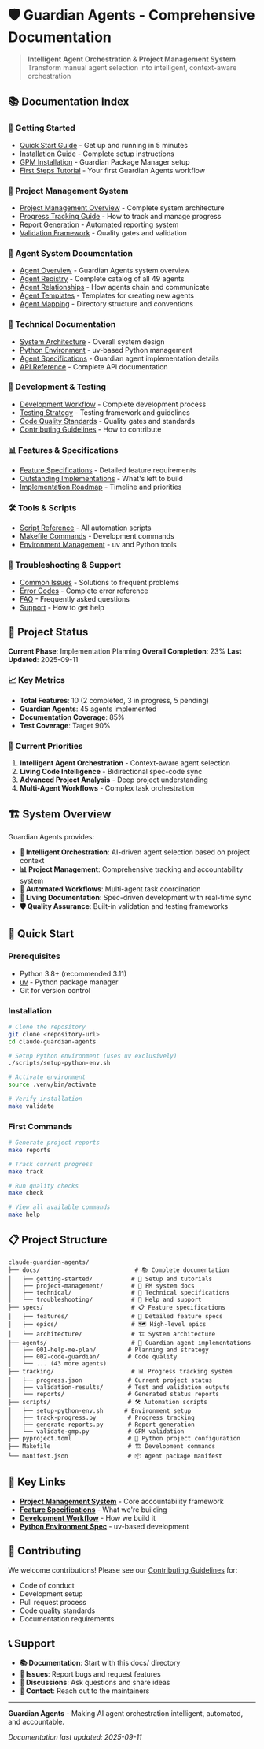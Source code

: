 # 🛡️ Guardian Agents - Comprehensive Documentation

> **Intelligent Agent Orchestration & Project Management System**
> Transform manual agent selection into intelligent, context-aware orchestration

## 📚 Documentation Index

### **🚀 Getting Started**
- [Quick Start Guide](getting-started/quick-start.md) - Get up and running in 5 minutes
- [Installation Guide](getting-started/installation.md) - Complete setup instructions
- [GPM Installation](getting-started/gpm-installation.md) - Guardian Package Manager setup
- [First Steps Tutorial](getting-started/first-steps.md) - Your first Guardian Agents workflow

### **💼 Project Management System**
- [Project Management Overview](PROJECT-MANAGEMENT-SYSTEM.md) - Complete system architecture
- [Progress Tracking Guide](project-management/progress-tracking.md) - How to track and manage progress
- [Report Generation](project-management/report-generation.md) - Automated reporting system
- [Validation Framework](project-management/validation.md) - Quality gates and validation

### **🤖 Agent System Documentation**
- [Agent Overview](agents/README.md) - Guardian Agents system overview
- [Agent Registry](agents/registry.md) - Complete catalog of all 49 agents
- [Agent Relationships](agents/relationships.md) - How agents chain and communicate
- [Agent Templates](agents/templates.md) - Templates for creating new agents
- [Agent Mapping](agents/mapping.md) - Directory structure and conventions

### **🔧 Technical Documentation**
- [System Architecture](technical/system-architecture.md) - Overall system design
- [Python Environment](technical/python-environment-spec.md) - uv-based Python management
- [Agent Specifications](technical/agent-specs.md) - Guardian agent implementation details
- [API Reference](technical/api-reference.md) - Complete API documentation

### **🧪 Development & Testing**
- [Development Workflow](workflows/development-workflow.md) - Complete development process
- [Testing Strategy](development/testing-strategy.md) - Testing framework and guidelines
- [Code Quality Standards](development/code-quality.md) - Quality gates and standards
- [Contributing Guidelines](development/contributing.md) - How to contribute

### **📊 Features & Specifications**
- [Feature Specifications](../specs/features/) - Detailed feature requirements
- [Outstanding Implementations](project-management/outstanding-implementations.md) - What's left to build
- [Implementation Roadmap](IMPLEMENTATION-ROADMAP.md) - Timeline and priorities

### **🛠️ Tools & Scripts**
- [Script Reference](tools/script-reference.md) - All automation scripts
- [Makefile Commands](tools/makefile-commands.md) - Development commands
- [Environment Management](tools/environment-management.md) - uv and Python tools

### **🚨 Troubleshooting & Support**
- [Common Issues](troubleshooting/common-issues.md) - Solutions to frequent problems
- [Error Codes](troubleshooting/error-codes.md) - Complete error reference
- [FAQ](troubleshooting/faq.md) - Frequently asked questions
- [Support](support.md) - How to get help

## 🎯 Project Status

**Current Phase**: Implementation Planning
**Overall Completion**: 23%
**Last Updated**: 2025-09-11

### **📈 Key Metrics**
- **Total Features**: 10 (2 completed, 3 in progress, 5 pending)
- **Guardian Agents**: 45 agents implemented
- **Documentation Coverage**: 85%
- **Test Coverage**: Target 90%

### **🚨 Current Priorities**
1. **Intelligent Agent Orchestration** - Context-aware agent selection
2. **Living Code Intelligence** - Bidirectional spec-code sync
3. **Advanced Project Analysis** - Deep project understanding
4. **Multi-Agent Workflows** - Complex task orchestration

## 🏗️ System Overview

Guardian Agents provides:

- **🧠 Intelligent Orchestration**: AI-driven agent selection based on project context
- **📊 Project Management**: Comprehensive tracking and accountability system
- **🔄 Automated Workflows**: Multi-agent task coordination
- **📝 Living Documentation**: Spec-driven development with real-time sync
- **🛡️ Quality Assurance**: Built-in validation and testing frameworks

## 🚀 Quick Start

### **Prerequisites**
- Python 3.8+ (recommended 3.11)
- [uv](https://docs.astral.sh/uv/) - Python package manager
- Git for version control

### **Installation**
```bash
# Clone the repository
git clone <repository-url>
cd claude-guardian-agents

# Setup Python environment (uses uv exclusively)
./scripts/setup-python-env.sh

# Activate environment
source .venv/bin/activate

# Verify installation
make validate
```

### **First Commands**
```bash
# Generate project reports
make reports

# Track current progress
make track

# Run quality checks
make check

# View all available commands
make help
```

## 📋 Project Structure

```
claude-guardian-agents/
├── docs/                           # 📚 Complete documentation
│   ├── getting-started/           # 🚀 Setup and tutorials
│   ├── project-management/        # 💼 PM system docs
│   ├── technical/                 # 🔧 Technical specifications
│   └── troubleshooting/           # 🚨 Help and support
├── specs/                         # 📋 Feature specifications
│   ├── features/                  # 🎯 Detailed feature specs
│   ├── epics/                     # 🗺️ High-level epics
│   └── architecture/              # 🏗️ System architecture
├── agents/                        # 🤖 Guardian agent implementations
│   ├── 001-help-me-plan/         # Planning and strategy
│   ├── 002-code-guardian/        # Code quality
│   └── ... (43 more agents)
├── tracking/                      # 📊 Progress tracking system
│   ├── progress.json             # Current project status
│   ├── validation-results/       # Test and validation outputs
│   └── reports/                  # Generated status reports
├── scripts/                      # 🛠️ Automation scripts
│   ├── setup-python-env.sh      # Environment setup
│   ├── track-progress.py         # Progress tracking
│   ├── generate-reports.py       # Report generation
│   └── validate-gmp.py           # GPM validation
├── pyproject.toml                # 🐍 Python project configuration
├── Makefile                      # 🏗️ Development commands
└── manifest.json                 # 📦 Agent package manifest
```

## 🔗 Key Links

- **[Project Management System](PROJECT-MANAGEMENT-SYSTEM.md)** - Core accountability framework
- **[Feature Specifications](../specs/features/)** - What we're building
- **[Development Workflow](workflows/development-workflow.md)** - How we build it
- **[Python Environment Spec](technical/python-environment-spec.md)** - uv-based development

## 🤝 Contributing

We welcome contributions! Please see our [Contributing Guidelines](development/contributing.md) for:

- Code of conduct
- Development setup
- Pull request process
- Code quality standards
- Documentation requirements

## 📞 Support

- **📚 Documentation**: Start with this docs/ directory
- **🐛 Issues**: Report bugs and request features
- **💬 Discussions**: Ask questions and share ideas
- **📧 Contact**: Reach out to the maintainers

---

**Guardian Agents** - Making AI agent orchestration intelligent, automated, and accountable.

*Documentation last updated: 2025-09-11*
